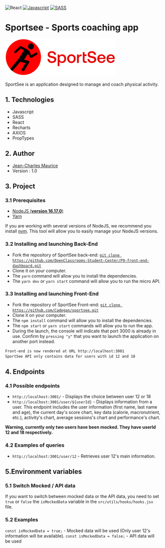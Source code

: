 ![React](https://img.shields.io/badge/react-%2320232a.svg?style=for-the-badge&logo=react&logoColor=%2361DAFB)
[![Javascript](https://img.shields.io/badge/JavaScript-F7DF1E.svg?style=for-the-badge&logo=javascript&logoColor=black)](http://forthebadge.com)
[![SASS](https://img.shields.io/badge/Sass-hotpink.svg?style=for-the-badge&logo=sass&logoColor=white)](http://forthebadge.com)

# Sportsee - Sports coaching app

![SportSeeLogo](./src/assets/logo.svg)

SportSee is an application designed to manage and coach physical activity.

## 1. Technologies

- Javascript
- SASS
- React
- Recharts
- AXIOS
- PropTypes

## 2. Author

- [Jean-Charles Maurice](https://github.com/Cadegan/)
- Version : 1.0

## 3. Project

### 3.1 Prerequisites

- [NodeJS (**version 16.17.0**)](https://nodejs.org/en/)
- [Yarn](https://yarnpkg.com/)

If you are working with several versions of NodeJS, we recommend you install [nvm](https://github.com/nvm-sh/nvm). This tool will allow you to easily manage your NodeJS versions.

### 3.2 Installing and launching Back-End

- Fork the repository of SportSee back-end:
  [`git clone https://github.com/OpenClassrooms-Student-Center/P9-front-end-dashboard.git`](https://github.com/OpenClassrooms-Student-Center/P9-front-end-dashboard.git)
- Clone it on your computer.
- The `yarn` command will allow you to install the dependencies.
- The `yarn dev` or `yarn start` command will allow you to run the micro API.

### 3.3 Installing and launching Front-End

- Fork the repository of SportSee Front-end:
  [`git clone https://github.com/Cadegan/sportsee.git`](https://github.com/Cadegan/sportsee.git)
- Clone it on your computer.
- The `npm install` command will allow you to install the dependencies.
- The `npm start` or `yarn start` commands will allow you to run the app.
- During the launch, the console will indicate that port 3000 is already in use. Confirm by `pressing "y"` that you want to launch the application on another port instead.

```bash
Front-end is now rendered at URL http://localhost:3001
SportSee API only contains data for users with id 12 and 18
```

## 4. Endpoints

### 4.1 Possible endpoints

- `http://localhost:3001/` - Displays the choice between user 12 or 18
- `http://localhost:3001/user/${userId}` - Displays information from a user. This endpoint includes the user information (first name, last name and age), the current day's score chart, key data (calorie, macronutrient, etc.), activity's chart, average sessions's chart and performance's chart.

**Warning, currently only two users have been mocked. They have userId 12 and 18 respectively.**

### 4.2 Examples of queries

- `http://localhost:3001/user/12` - Retrieves user 12's main information.

## 5.Environment variables

### 5.1 Switch Mocked / API data

If you want to switch between mocked data or the API data, you need to set `true` or `false` the `isMockedData` variable in the `src/utils/hooks/hooks.jsx` file.

### 5.2 Examples

`const isMockedData = true;` - Mocked data will be used (Only user 12's information will be available).
`const isMockedData = false;` - API data will be used
